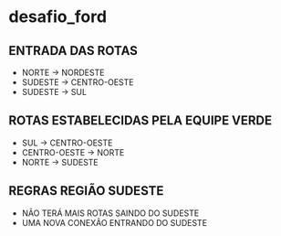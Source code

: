 # desafio_ford

## ENTRADA DAS ROTAS
 - NORTE -> NORDESTE
 - SUDESTE -> CENTRO-OESTE
 - SUDESTE -> SUL

 ## ROTAS ESTABELECIDAS PELA EQUIPE VERDE
 - SUL -> CENTRO-OESTE
 - CENTRO-OESTE -> NORTE
 - NORTE -> SUDESTE

 ## REGRAS REGIÃO SUDESTE
 - NÃO TERÁ MAIS ROTAS SAINDO DO SUDESTE
 - UMA NOVA CONEXÃO ENTRANDO DO SUDESTE